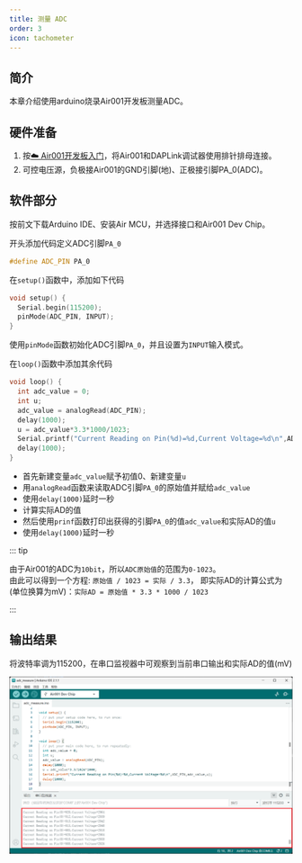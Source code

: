 ```yaml
---
title: 测量 ADC
order: 3
icon: tachometer
---
```


## 简介

本章介绍使用arduino烧录Air001开发板测量ADC。

## 硬件准备

1. 按[☁️ Air001开发板入门](/tutorial-advanced/Air001_start.html)，将Air001和DAPLink调试器使用排针排母连接。
2. 可控电压源，负极接Air001的GND引脚(地)、正极接引脚PA_0(ADC)。

## 软件部分

按前文下载Arduino IDE、安装Air MCU，并选择接口和Air001 Dev Chip。

开头添加代码定义ADC引脚`PA_0`

```cpp
#define ADC_PIN PA_0
```

在`setup()`函数中，添加如下代码

```cpp
void setup() {
  Serial.begin(115200);
  pinMode(ADC_PIN, INPUT);
}
```

使用`pinMode`函数初始化ADC引脚`PA_0`，并且设置为`INPUT`输入模式。

在`loop()`函数中添加其余代码

```cpp
void loop() {
  int adc_value = 0;
  int u;
  adc_value = analogRead(ADC_PIN);
  delay(1000);
  u = adc_value*3.3*1000/1023;
  Serial.printf("Current Reading on Pin(%d)=%d,Current Voltage=%d\n",ADC_PIN,adc_value,u);
  delay(1000);
}
```

- 首先新建变量`adc_value`赋予初值0、新建变量`u`
- 用`analogRead`函数来读取ADC引脚`PA_0`的原始值并赋给`adc_value`
- 使用`delay(1000)`延时一秒
- 计算实际AD的值
- 然后使用`prinf`函数打印出获得的引脚`PA_0`的值`adc_value`和实际AD的值`u`
- 使用`delay(1000)`延时一秒

::: tip

由于Air001的ADC为`10bit`，所以`ADC原始值`的范围为`0-1023`。  
由此可以得到一个方程: `原始值 / 1023 = 实际 / 3.3`，
即实际AD的计算公式为(单位换算为mV)：`实际AD = 原始值 * 3.3 * 1000 / 1023`

:::

## 输出结果

将波特率调为115200，在串口监视器中可观察到当前串口输出和实际AD的值(mV)

![输入电压为3V时的串口输出](img/adc_res.png)
